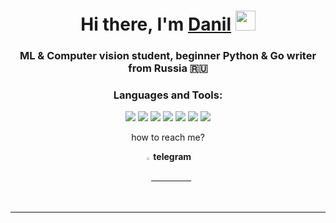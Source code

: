 <h1 align="center">Hi there, I'm <a href="https://nowapp.me/zotkin" target="_blank">Danil</a> 
<img src="https://github.com/blackcater/blackcater/raw/main/images/Hi.gif" heigth='32' width='32'/></h1>
<h3 align="center">ML & Computer vision student, beginner Python & Go writer from Russia 🇷🇺</h3>

<div align="center"> 


<h3>Languages and Tools:</h3>
<img src="https://img.shields.io/badge/python-grey?style=for-the-badge&logo=python&logoColor=f5f5f5"/>
<img src="https://img.shields.io/badge/git-grey?style=for-the-badge&logo=git"/>
<img src="https://img.shields.io/badge/docker-grey?style=for-the-badge&logo=docker"/>
<img src="https://img.shields.io/badge/html%205-grey?style=for-the-badge&logo=html5"/>
<img src="https://img.shields.io/badge/css%203-grey?style=for-the-badge&logo=css"/>
<img src="https://img.shields.io/badge/mac%20os-grey?style=for-the-badge&logo=apple"/>
<img src="https://img.shields.io/badge/windows-grey?style=for-the-badge&logo=windows"/>
  
  <p>how to reach me?</p>
  <p><a  href="https://t.me/zotkindev"> <strong style="vertical-align: middle;"> <img src="https://upload.wikimedia.org/wikipedia/commons/thumb/8/83/Telegram_2019_Logo.svg/512px-Telegram_2019_Logo.svg.png" alt="tg" style="width:2%; margin-bottom: -5px;"> telegram </strong> </a></p>
  <hr noshade size="1">
